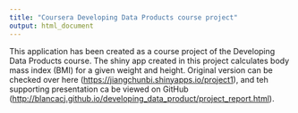 ```yaml
---
title: "Coursera Developing Data Products course project"
output: html_document
---
```


This application has been created as a course project of the Developing Data Products course. 
The shiny app created in this project calculates body mass index (BMI) for a given weight and height. Original version can be checked over here (https://jiangchunbi.shinyapps.io/project1), and teh supporting presentation ca be viewed on GitHub (http://blancacj.github.io/developing_data_product/project_report.html).  

